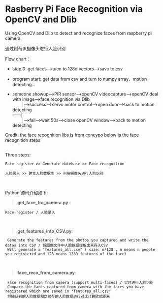 # Rasberry Pi Face Recognition via OpenCV and Dlib

Using OpenCV and Dlib to detect and recognize faces from raspberry pi camera

通过树莓派摄像头进行人脸识别


Flow chart：
  - step 0: get faces——>tuen to 128d vectors——>save to csv
  - program start: get data from csv and turn to numpy array，motion detecting...

  - someone showup——>PIR sensor——>openCV videocapture——>openCV deal with image——>face recognition via Dlib  
&nbsp; &nbsp; &nbsp; &nbsp; |——>success——>servo motor control——>open door——>back to motion detecting  
——|  
&nbsp; &nbsp; &nbsp; &nbsp; |——>fail——>wait 50s——>close openCV window——>back to motion detecting  


Credit: the face recognition libs is from [coneypo](https://github.com/coneypo/Dlib_face_recognition_from_camera)
below is the face recognition steps

<br>
Three steps:
	
	Face register >> Generate datebase >> Face recognition

  	人脸录入 >> 建立人脸数据库 >> 利用摄像头进行人脸识别

<br>

Python 源码介绍如下:

>**get\_face\_fro\_camera.py** : 
	
	Face register / 人脸录入
<br>

>**get\_features\_into\_CSV.py**: 
	
	 Generate the features from the photos you captured and write the datas into CSV / 将图像文件中人脸数据提取出来存入CSV
 	 Will generate a "features_all.csv" ( size: n*128 , n means n people you registered and 128 means 128D features of the face)
<br>

>**face\_reco\_from\_camera.py**: 
	
	 Face recognition from camera (support multi-faces) / 实时进行人脸识别
  	 Compare the faces captured from camera with the faces you have registered which are saved in "features_all.csv"
  	 将捕获到的人脸数据和之前存的人脸数据进行对比计算欧式距离


